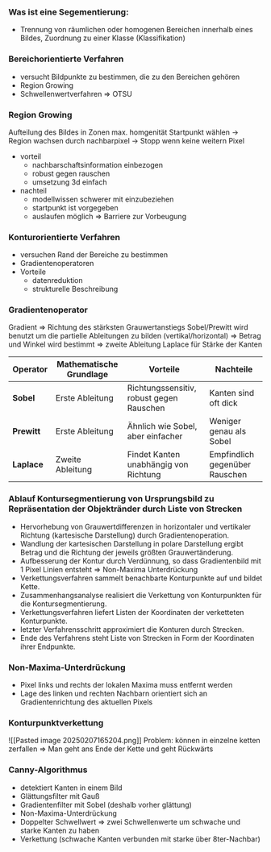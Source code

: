 ### Was ist eine Segementierung:
- Trennung von räumlichen oder homogenen Bereichen innerhalb eines Bildes, Zuordnung zu einer Klasse (Klassifikation)

### Bereichorientierte Verfahren
- versucht Bildpunkte zu bestimmen, die zu den Bereichen gehören
- Region Growing
- Schwellenwertverfahren => OTSU

### Region Growing
Aufteilung des Bildes in Zonen max. homgenität
Startpunkt wählen -> Region wachsen durch nachbarpixel -> Stopp wenn keine weitern Pixel
- vorteil
	- nachbarschaftsinformation einbezogen
	- robust gegen rauschen
	- umsetzung 3d einfach
- nachteil
	- modellwissen schwerer mit einzubeziehen
	- startpunkt ist vorgegeben
	- auslaufen möglich => Barriere zur Vorbeugung

### Konturorientierte Verfahren
- versuchen Rand der Bereiche zu bestimmen
- Gradientenoperatoren
- Vorteile
	- datenreduktion
	- strukturelle Beschreibung

### Gradientenoperator
Gradient => Richtung des stärksten Grauwertanstiegs
Sobel/Prewitt wird benutzt um die partielle Ableitungen zu bilden (vertikal/horizontal) => Betrag und Winkel wird bestimmt => zweite Ableitung Laplace für Stärke der Kanten

| **Operator** | **Mathematische Grundlage** | **Vorteile**                             | **Nachteile**                  |
| ------------ | --------------------------- | ---------------------------------------- | ------------------------------ |
| **Sobel**    | Erste Ableitung             | Richtungssensitiv, robust gegen Rauschen | Kanten sind oft dick           |
| **Prewitt**  | Erste Ableitung             | Ähnlich wie Sobel, aber einfacher        | Weniger genau als Sobel        |
| **Laplace**  | Zweite Ableitung            | Findet Kanten unabhängig von Richtung    | Empfindlich gegenüber Rauschen |

### Ablauf Kontursegmentierung von Ursprungsbild zu Repräsentation der Objektränder durch Liste von Strecken
- Hervorhebung von Grauwertdifferenzen in horizontaler und vertikaler Richtung (kartesische Darstellung) durch Gradientenoperation.
- Wandlung der kartesischen Darstellung in polare Darstellung ergibt Betrag und die Richtung der jeweils größten Grauwertänderung.
- Aufbesserung der Kontur durch Verdünnung, so dass Gradientenbild mit 1 Pixel Linien entsteht => Non-Maxima Unterdrückung
- Verkettungsverfahren sammelt benachbarte Konturpunkte auf und bildet Kette.
- Zusammenhangsanalyse realisiert die Verkettung von Konturpunkten für die Kontursegmentierung.
- Verkettungsverfahren liefert Listen der Koordinaten der verketteten Konturpunkte.
- letzter Verfahrensschritt approximiert die Konturen durch Strecken. 
- Ende des Verfahrens steht Liste von Strecken in Form der Koordinaten ihrer Endpunkte.

### Non-Maxima-Unterdrückung
- Pixel links und rechts der lokalen Maxima muss entfernt werden
- Lage des linken und rechten Nachbarn orientiert sich an Gradientenrichtung des aktuellen Pixels

### Konturpunktverkettung
![[Pasted image 20250207165204.png]]
Problem: können in einzelne ketten zerfallen => Man geht ans Ende der Kette und geht Rückwärts

### Canny-Algorithmus
- detektiert Kanten in einem Bild
- Glättungsfilter mit Gauß
- Gradientenfilter mit Sobel (deshalb vorher glättung)
- Non-Maxima-Unterdrückung
- Doppelter Schwellwert => zwei Schwellenwerte um schwache und starke Kanten zu haben
- Verkettung (schwache Kanten verbunden mit starke über 8ter-Nachbar)
